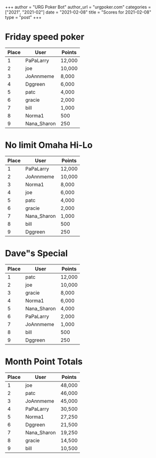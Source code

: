 +++
author = "URG Poker Bot"
author_url = "urgpoker.com"
categories = ["2021", "2021-02"]
date = "2021-02-08"
title = "Scores for 2021-02-08"
type = "post"
+++
# Friday speed poker

| Place | User | Points |
|-------|------|--------|
| 1 | PaPaLarry | 12,000 |
| 2 | joe | 10,000 |
| 3 | JoAnnmeme | 8,000 |
| 4 | Dggreen | 6,000 |
| 5 | patc | 4,000 |
| 6 | gracie | 2,000 |
| 7 | bill | 1,000 |
| 8 | Norma1 | 500 |
| 9 | Nana_Sharon | 250 |

# No limit Omaha Hi-Lo

| Place | User | Points |
|-------|------|--------|
| 1 | PaPaLarry | 12,000 |
| 2 | JoAnnmeme | 10,000 |
| 3 | Norma1 | 8,000 |
| 4 | joe | 6,000 |
| 5 | patc | 4,000 |
| 6 | gracie | 2,000 |
| 7 | Nana_Sharon | 1,000 |
| 8 | bill | 500 |
| 9 | Dggreen | 250 |

# Dave"s Special

| Place | User | Points |
|-------|------|--------|
| 1 | patc | 12,000 |
| 2 | joe | 10,000 |
| 3 | gracie | 8,000 |
| 4 | Norma1 | 6,000 |
| 5 | Nana_Sharon | 4,000 |
| 6 | PaPaLarry | 2,000 |
| 7 | JoAnnmeme | 1,000 |
| 8 | bill | 500 |
| 9 | Dggreen | 250 |

# Month Point Totals

| Place | User | Points |
|-------|------|--------|
| 1 | joe | 48,000 |
| 2 | patc | 46,000 |
| 3 | JoAnnmeme | 45,000 |
| 4 | PaPaLarry | 30,500 |
| 5 | Norma1 | 27,250 |
| 6 | Dggreen | 21,500 |
| 7 | Nana_Sharon | 19,250 |
| 8 | gracie | 14,500 |
| 9 | bill | 10,500 |
